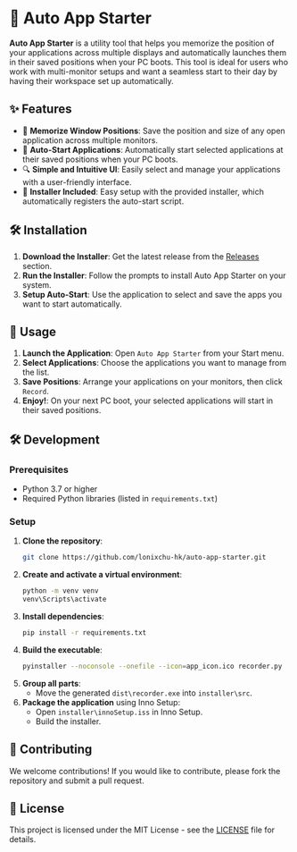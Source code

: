 # 🚀 Auto App Starter

**Auto App Starter** is a utility tool that helps you memorize the position of your applications across multiple displays and automatically launches them in their saved positions when your PC boots. This tool is ideal for users who work with multi-monitor setups and want a seamless start to their day by having their workspace set up automatically.

## ✨ Features

- 📌 **Memorize Window Positions**: Save the position and size of any open application across multiple monitors.
- 🔄 **Auto-Start Applications**: Automatically start selected applications at their saved positions when your PC boots.
- 🔍 **Simple and Intuitive UI**: Easily select and manage your applications with a user-friendly interface.
- 🔧 **Installer Included**: Easy setup with the provided installer, which automatically registers the auto-start script.

## 🛠 Installation

1. **Download the Installer**: Get the latest release from the [Releases](#) section.
2. **Run the Installer**: Follow the prompts to install Auto App Starter on your system.
3. **Setup Auto-Start**: Use the application to select and save the apps you want to start automatically.

## 🚀 Usage

1. **Launch the Application**: Open `Auto App Starter` from your Start menu.
2. **Select Applications**: Choose the applications you want to manage from the list.
3. **Save Positions**: Arrange your applications on your monitors, then click `Record`.
4. **Enjoy!**: On your next PC boot, your selected applications will start in their saved positions.

## 🛠️ Development

### Prerequisites

- Python 3.7 or higher
- Required Python libraries (listed in `requirements.txt`)

### Setup

1. **Clone the repository**:
   ```bash
   git clone https://github.com/lonixchu-hk/auto-app-starter.git
   ```
2. **Create and activate a virtual environment**:
   ```bash
   python -m venv venv
   venv\Scripts\activate
   ```
3. **Install dependencies**:
   ```bash
   pip install -r requirements.txt
   ```
4. **Build the executable**:
   ```bash
   pyinstaller --noconsole --onefile --icon=app_icon.ico recorder.py
   ```
5. **Group all parts**:
   - Move the generated `dist\recorder.exe` into `installer\src`.
6. **Package the application** using Inno Setup:
   - Open `installer\innoSetup.iss` in Inno Setup.
   - Build the installer.

## 🤝 Contributing

We welcome contributions! If you would like to contribute, please fork the repository and submit a pull request.

## 📜 License

This project is licensed under the MIT License - see the [LICENSE](LICENSE) file for details.
